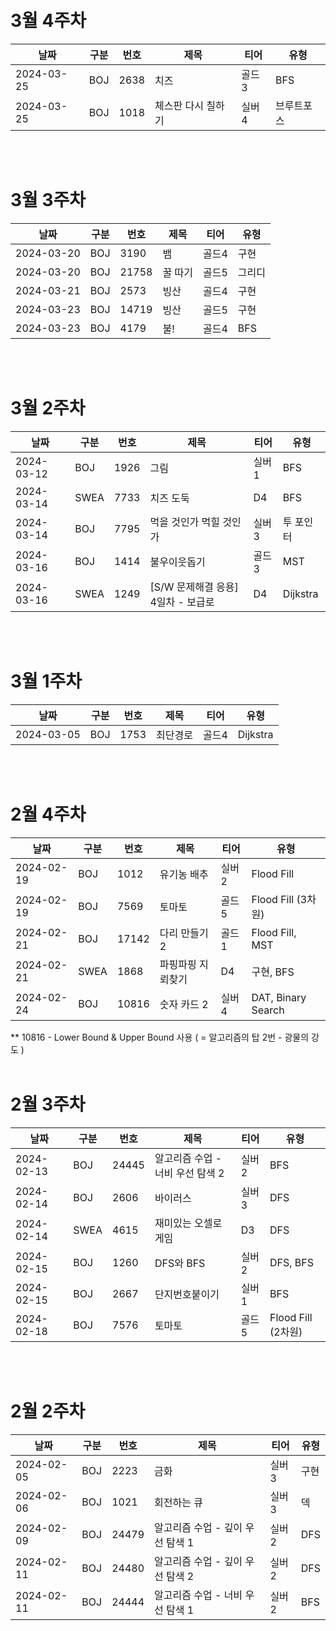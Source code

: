 <br>
<br>

# 3월 4주차
|날짜|구분|번호|제목|티어|유형|
|---|---|---|---|---|---|
|2024-03-25|BOJ|2638|치즈|골드3|BFS|
|2024-03-25|BOJ|1018|체스판 다시 칠하기|실버4|브루트포스|

<br>
<br>

# 3월 3주차
|날짜|구분|번호|제목|티어|유형|
|---|---|---|---|---|---|
|2024-03-20|BOJ|3190|뱀|골드4|구현|
|2024-03-20|BOJ|21758|꿀 따기|골드5|그리디|
|2024-03-21|BOJ|2573|빙산|골드4|구현|
|2024-03-23|BOJ|14719|빙산|골드5|구현|
|2024-03-23|BOJ|4179|불!|골드4|BFS|

<br>
<br>

# 3월 2주차
|날짜|구분|번호|제목|티어|유형|
|---|---|---|---|---|---|
|2024-03-12|BOJ|1926|그림|실버1|BFS|
|2024-03-14|SWEA|7733|치즈 도둑|D4|BFS|
|2024-03-14|BOJ|7795|먹을 것인가 먹힐 것인가|실버3|투 포인터|
|2024-03-16|BOJ|1414|불우이웃돕기|골드3|MST|
|2024-03-16|SWEA|1249|[S/W 문제해결 응용] 4일차 - 보급로|D4|Dijkstra|


<br>
<br>

# 3월 1주차
|날짜|구분|번호|제목|티어|유형|
|---|---|---|---|---|---|
|2024-03-05|BOJ|1753|최단경로|골드4|Dijkstra|

<br>
<br>

# 2월 4주차
|날짜|구분|번호|제목|티어|유형|
|---|---|---|---|---|---|
|2024-02-19|BOJ|1012|유기농 배추|실버2|Flood Fill|
|2024-02-19|BOJ|7569|토마토|골드5|Flood Fill (3차원)|
|2024-02-21|BOJ|17142|다리 만들기 2|골드1|Flood Fill, MST|
|2024-02-21|SWEA|1868|파핑파핑 지뢰찾기|D4|구현, BFS|
|2024-02-24|BOJ|10816|숫자 카드 2|실버4|DAT, Binary Search|

** 10816 - Lower Bound & Upper Bound 사용 ( = 알고리즘의 탑 2번 - 광물의 강도 )
<br>
<br>

# 2월 3주차
|날짜|구분|번호|제목|티어|유형|
|---|---|---|---|---|---|
|2024-02-13|BOJ|24445|알고리즘 수업 - 너비 우선 탐색 2|실버2|BFS|
|2024-02-14|BOJ|2606|바이러스|실버3|DFS|
|2024-02-14|SWEA|4615|재미있는 오셀로 게임|D3|DFS|
|2024-02-15|BOJ|1260|DFS와 BFS|실버2|DFS, BFS|
|2024-02-15|BOJ|2667|단지번호붙이기|실버1|BFS|
|2024-02-18|BOJ|7576|토마토|골드5|Flood Fill (2차원)|

<br>
<br>

# 2월 2주차
|날짜|구분|번호|제목|티어|유형|
|---|---|---|---|---|---|
|2024-02-05|BOJ|2223|금화|실버3|구현|
|2024-02-06|BOJ|1021|회전하는 큐|실버3|덱|
|2024-02-09|BOJ|24479|알고리즘 수업 - 깊이 우선 탐색 1|실버2|DFS|
|2024-02-11|BOJ|24480|알고리즘 수업 - 깊이 우선 탐색 2|실버2|DFS|
|2024-02-11|BOJ|24444|알고리즘 수업 - 너비 우선 탐색 1|실버2|BFS|




